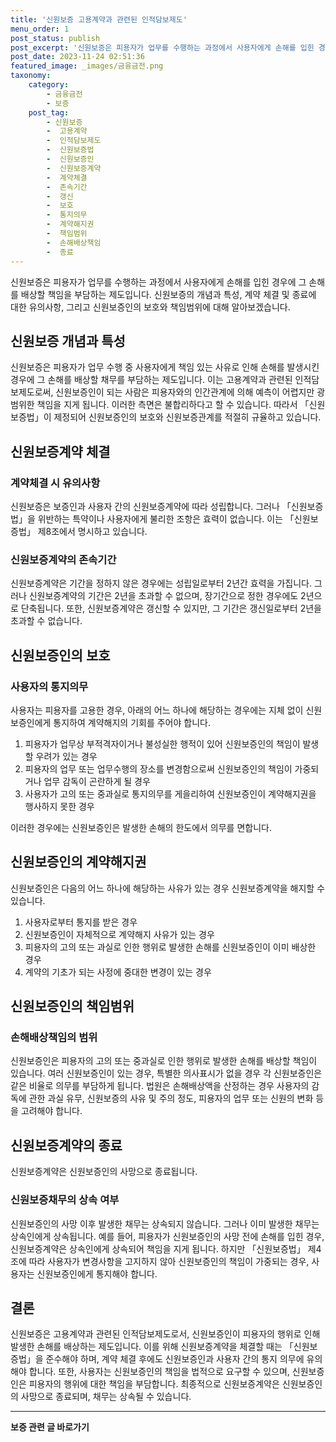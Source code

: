 ```yaml
---
title: '신원보증 고용계약과 관련된 인적담보제도'
menu_order: 1
post_status: publish
post_excerpt: '신원보증은 피용자가 업무를 수행하는 과정에서 사용자에게 손해를 입힌 경우에 그 손해를 배상할 책임을 부담하는 제도입니다. 신원보증의 개념과 특성, 계약 체결 및 종료에 대한 유의사항, 그리고 신원보증인의 보호와 책임범위에 대해 알아보겠습니다.'
post_date: 2023-11-24 02:51:36
featured_image: _images/금융금전.png
taxonomy:
    category:
        - 금융금전
        - 보증
    post_tag:
        - 신원보증
        -  고용계약
        -  인적담보제도
        -  신원보증법
        -  신원보증인
        -  신원보증계약
        -  계약체결
        -  존속기간
        -  갱신
        -  보호
        -  통지의무
        -  계약해지권
        -  책임범위
        -  손해배상책임
        -  종료
---
```



신원보증은 피용자가 업무를 수행하는 과정에서 사용자에게 손해를 입힌 경우에 그 손해를 배상할 책임을 부담하는 제도입니다. 신원보증의 개념과 특성, 계약 체결 및 종료에 대한 유의사항, 그리고 신원보증인의 보호와 책임범위에 대해 알아보겠습니다. 

## 신원보증 개념과 특성

신원보증은 피용자가 업무 수행 중 사용자에게 책임 있는 사유로 인해 손해를 발생시킨 경우에 그 손해를 배상할 채무를 부담하는 제도입니다. 이는 고용계약과 관련된 인적담보제도로써, 신원보증인이 되는 사람은 피용자와의 인간관계에 의해 예측이 어렵지만 광범위한 책임을 지게 됩니다. 이러한 측면은 불합리하다고 할 수 있습니다. 따라서 「신원보증법」이 제정되어 신원보증인의 보호와 신원보증관계를 적절히 규율하고 있습니다.

## 신원보증계약 체결

### 계약체결 시 유의사항

신원보증은 보증인과 사용자 간의 신원보증계약에 따라 성립합니다. 그러나 「신원보증법」을 위반하는 특약이나 사용자에게 불리한 조항은 효력이 없습니다. 이는 「신원보증법」 제8조에서 명시하고 있습니다.

### 신원보증계약의 존속기간

신원보증계약은 기간을 정하지 않은 경우에는 성립일로부터 2년간 효력을 가집니다. 그러나 신원보증계약의 기간은 2년을 초과할 수 없으며, 장기간으로 정한 경우에도 2년으로 단축됩니다. 또한, 신원보증계약은 갱신할 수 있지만, 그 기간은 갱신일로부터 2년을 초과할 수 없습니다.

## 신원보증인의 보호

### 사용자의 통지의무

사용자는 피용자를 고용한 경우, 아래의 어느 하나에 해당하는 경우에는 지체 없이 신원보증인에게 통지하여 계약해지의 기회를 주어야 합니다.

1. 피용자가 업무상 부적격자이거나 불성실한 행적이 있어 신원보증인의 책임이 발생할 우려가 있는 경우
2. 피용자의 업무 또는 업무수행의 장소를 변경함으로써 신원보증인의 책임이 가중되거나 업무 감독이 곤란하게 될 경우
3. 사용자가 고의 또는 중과실로 통지의무를 게을리하여 신원보증인이 계약해지권을 행사하지 못한 경우

이러한 경우에는 신원보증인은 발생한 손해의 한도에서 의무를 면합니다.

## 신원보증인의 계약해지권

신원보증인은 다음의 어느 하나에 해당하는 사유가 있는 경우 신원보증계약을 해지할 수 있습니다.

1. 사용자로부터 통지를 받은 경우
2. 신원보증인이 자체적으로 계약해지 사유가 있는 경우
3. 피용자의 고의 또는 과실로 인한 행위로 발생한 손해를 신원보증인이 이미 배상한 경우
4. 계약의 기초가 되는 사정에 중대한 변경이 있는 경우

## 신원보증인의 책임범위

### 손해배상책임의 범위

신원보증인은 피용자의 고의 또는 중과실로 인한 행위로 발생한 손해를 배상할 책임이 있습니다. 여러 신원보증인이 있는 경우, 특별한 의사표시가 없을 경우 각 신원보증인은 같은 비율로 의무를 부담하게 됩니다. 법원은 손해배상액을 산정하는 경우 사용자의 감독에 관한 과실 유무, 신원보증의 사유 및 주의 정도, 피용자의 업무 또는 신원의 변화 등을 고려해야 합니다.

## 신원보증계약의 종료

신원보증계약은 신원보증인의 사망으로 종료됩니다.

### 신원보증채무의 상속 여부

신원보증인의 사망 이후 발생한 채무는 상속되지 않습니다. 그러나 이미 발생한 채무는 상속인에게 상속됩니다. 예를 들어, 피용자가 신원보증인의 사망 전에 손해를 입힌 경우, 신원보증계약은 상속인에게 상속되어 책임을 지게 됩니다. 하지만 「신원보증법」 제4조에 따라 사용자가 변경사항을 고지하지 않아 신원보증인의 책임이 가중되는 경우, 사용자는 신원보증인에게 통지해야 합니다.

## 결론

신원보증은 고용계약과 관련된 인적담보제도로서, 신원보증인이 피용자의 행위로 인해 발생한 손해를 배상하는 제도입니다. 이를 위해 신원보증계약을 체결할 때는 「신원보증법」을 준수해야 하며, 계약 체결 후에도 신원보증인과 사용자 간의 통지 의무에 유의해야 합니다. 또한, 사용자는 신원보증인의 책임을 법적으로 요구할 수 있으며, 신원보증인은 피용자의 행위에 대한 책임을 부담합니다. 최종적으로 신원보증계약은 신원보증인의 사망으로 종료되며, 채무는 상속될 수 있습니다.
<!-- wp:separator -->
<hr class="wp-block-separator has-alpha-channel-opacity"/>
<!-- /wp:separator -->

<!-- wp:group {"backgroundColor":"base","layout":{"type":"constrained"}} -->
<div class="wp-block-group has-base-background-color has-background"><!-- wp:paragraph {"align":"center","fontSize":"medium"} -->
<p class="has-text-align-center has-large-font-size"><strong>보증 관련 글 바로가기</strong></p>
<!-- /wp:paragraph -->


<!-- wp:latest-posts
{"categories":[{"id":13571,"count":19,"description":"","link":"https://uknowlaw.com/category/%eb%b3%b4%ec%a6%9d/","name":"보증","slug":"보증","taxonomy":"category","parent":0,"meta":[],"_links":{"self":[{"href":"https://uknowlaw.com/wp-json/wp/v2/categories/13571"}],"collection":[{"href":"https://uknowlaw.com/wp-json/wp/v2/categories"}],"about":[{"href":"https://uknowlaw.com/wp-json/wp/v2/taxonomies/category"}],"wp:post_type":[{"href":"https://uknowlaw.com/wp-json/wp/v2/posts?categories=13571"}],"curies":[{"name":"wp","href":"https://api.w.org/{rel}","templated":true}]}}],"postsToShow":100,"excerptLength":28,"postLayout":"grid","columns":2,"featuredImageAlign":"left","featuredImageSizeSlug":"large","fontSize":"small"} /--></div>
<!-- /wp:group -->